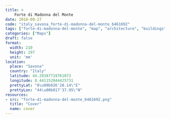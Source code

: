 ```yaml
---
title: > 
    Forte di Madonna del Monte
date: 2018-09-27
code: "italy_savona_forte-di-madonna-del-monte_6461692"
tags: ["forte-di-madonna-del-monte", "map", "architecture", "buildings", "Savona", "Italy"]
categories: ["Maps"]
draft: false
format:
  width: 210
  height: 297
  unit: 'mm'
location:
  place: "Savona"
  country: "Italy"
  latitude: 44.29387719761073
  longitude: 8.441152044425731
  prettyLat: "8\u00b026'28.14\"E"
  prettyLon: "44\u00b017'37.95\"N"
resources:
- src: "forte-di-madonna-del-monte_6461692.png"
  title: "Cover"
  name: cover
---
```

